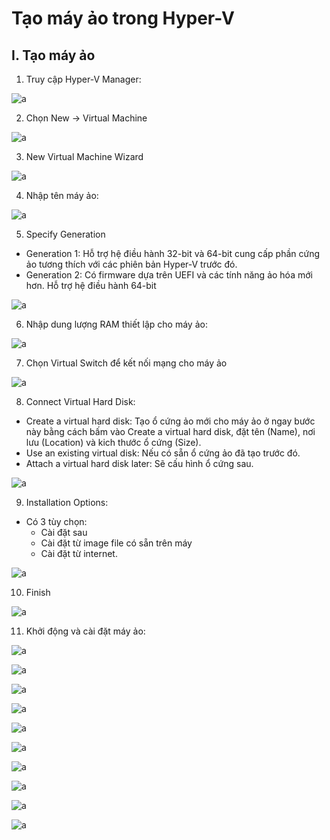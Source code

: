 # Tạo máy ảo trong Hyper-V

## I. Tạo máy ảo 

1. Truy cập Hyper-V Manager:

![a](https://f8-zpcloud.zdn.vn/448279479289668571/b5c6d289b59c68c2318d.jpg)

2. Chọn New -> Virtual Machine 

![a](https://f10-zpcloud.zdn.vn/4717184356936855101/24c4f4f9de32026c5b23.jpg)

3. New Virtual Machine Wizard

![a](https://f9-zpcloud.zdn.vn/7333328095024405467/c8a632f0113bcd65942a.jpg)

4. Nhập tên máy ảo:

![a](https://f9-zpcloud.zdn.vn/8755745272872590894/d75adfe5e42e3870613f.jpg)

5. Specify Generation

- Generation 1: Hỗ trợ hệ điều hành 32-bit và 64-bit cung cấp phần cứng ảo tương thích với các phiên bản Hyper-V trước đó.
- Generation 2: Có firmware dựa trên UEFI và các tính năng ảo hóa mới hơn. Hỗ trợ hệ điều hành 64-bit

![a](https://f9-zpcloud.zdn.vn/8755745272872590894/d75adfe5e42e3870613f.jpg)

6. Nhập dung lượng RAM thiết lập cho máy ảo:

![a](https://f10-zpcloud.zdn.vn/8264540949471928068/c921c64e90854cdb1594.jpg)

7. Chọn Virtual Switch để kết nối mạng cho máy ảo

![a](https://f10-zpcloud.zdn.vn/5541338613267676619/e30b79ab1060cc3e9571.jpg)

8. Connect Virtual Hard Disk:

- Create a virtual hard disk: Tạo ổ cứng ảo mới cho máy ảo ở ngay bước này bằng cách bấm vào Create a virtual hard disk, đặt tên (Name), nơi lưu (Location) và kich thước ổ cứng (Size).
- Use an existing virtual disk: Nếu có sẵn ổ cứng ảo đã tạo trước đó.
- Attach a virtual hard disk later: Sẽ cấu hình ổ cứng sau.

![a](https://f9-zpcloud.zdn.vn/7709778498778965294/375ce37f88b454ea0da5.jpg)

9. Installation Options:

- Có 3 tùy chọn:
   - Cài đặt sau
   - Cài đặt từ image file có sẵn trên máy
   - Cài đặt từ internet.

![a](https://f9-zpcloud.zdn.vn/391297218641402422/1e4374571e9cc2c29b8d.jpg)

10. Finish

![a](https://f9-zpcloud.zdn.vn/6155584205956451226/a6c2f94f93844fda1695.jpg)

11. Khởi động và cài đặt máy ảo:

![a](https://f10-zpcloud.zdn.vn/5140392115509793782/9a9abfbf2474f82aa165.jpg)

![a](https://f10-zpcloud.zdn.vn/1422273542629686327/230803899942451c1c53.jpg)

![a](https://f10-zpcloud.zdn.vn/8379786891352670679/127f20cc890755590c16.jpg)

![a](https://f9-zpcloud.zdn.vn/1366562042482882767/b0c2aacc0207de598716.jpg)

![a](https://f10-zpcloud.zdn.vn/9095690877766585718/1b934234d0ff0ca155ee.jpg)

![a](https://f10-zpcloud.zdn.vn/6075243207667884740/a74b50b5c57e1920406f.jpg)

![a](https://f9-zpcloud.zdn.vn/7818175142382154310/9f0fa6ee3225ee7bb734.jpg)

![a](https://f9-zpcloud.zdn.vn/3477735136878474401/7234877710bccce295ad.jpg)

![a](https://f9-zpcloud.zdn.vn/5889484749453490470/e97bb66621adfdf3a4bc.jpg)

![a](https://f9-zpcloud.zdn.vn/4451816757592594979/61cd8c7b30b0eceeb5a1.jpg)

